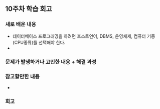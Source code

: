 ## 10주차 학습 회고

### 새로 배운 내용

- 데이터베이스 프로그래밍을 하려면 호스트언어, DBMS, 운영체제, 컴퓨터 기종(CPU종류)를 선택해야 한다.
- 
### 문제가 발생하거나 고민한 내용 + 해결 과정

 

### 참고할만한 내용
- 

### 회고
